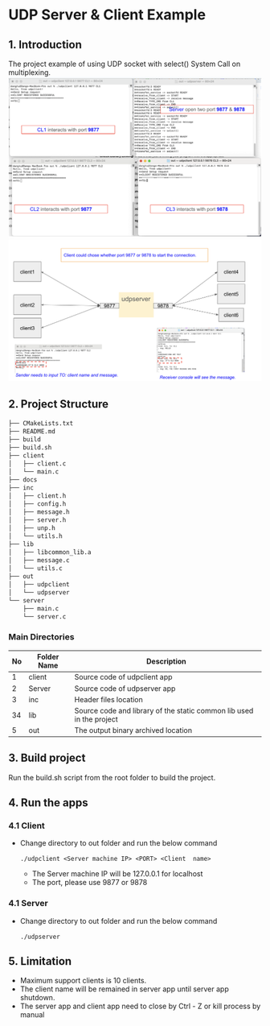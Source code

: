 # UDP Server & Client Example

## 1. Introduction
The project example of using UDP socket with select() System Call on multiplexing.
![](docs/demo1.png)
![](docs/demo2.png)
## 2. Project Structure
```
├── CMakeLists.txt
├── README.md
├── build
├── build.sh
├── client
│   ├── client.c
│   └── main.c
├── docs
├── inc
│   ├── client.h
│   ├── config.h
│   ├── message.h
│   ├── server.h
│   ├── unp.h
│   └── utils.h
├── lib
│   ├── libcommon_lib.a
│   ├── message.c
│   └── utils.c
├── out
│   ├── udpclient
│   └── udpserver
└── server
    ├── main.c
    └── server.c
```
### Main Directories
| No | Folder Name | Description |
|----| ------------| ------------|
| 1  | client      | Source code of udpclient app |
| 2  | Server      | Source code of udpserver app |
| 3  | inc         | Header files location |
| 34  | lib         | Source code and library of the static common lib used in the project |
| 5  | out         | The output binary archived location |

## 3. Build project
Run the build.sh script from the root folder to build the project.
## 4. Run the apps
### 4.1 Client
* Change directory to out folder and run the below command
    ```
    ./udpclient <Server machine IP> <PORT> <Client  name>
    ```
   * The Server machine IP will be 127.0.0.1 for localhost
   * The port, please use 9877 or 9878
### 4.1 Server
* Change directory to out folder and run the below command 
    ```
    ./udpserver
   ```

## 5. Limitation
* Maximum support clients is 10 clients.
* The client name will be remained in server app until server app shutdown.
* The server app and client app need to close by Ctrl - Z or kill process by manual 